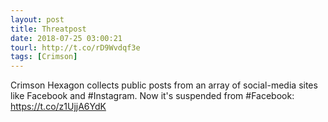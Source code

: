 ```yaml
---
layout: post
title: Threatpost
date: 2018-07-25 03:00:21
tourl: http://t.co/rD9Wvdqf3e
tags: [Crimson]
---
```

Crimson Hexagon collects public posts from an array of social-media sites like Facebook and #Instagram. Now it's suspended from #Facebook: https://t.co/z1UjjA6YdK